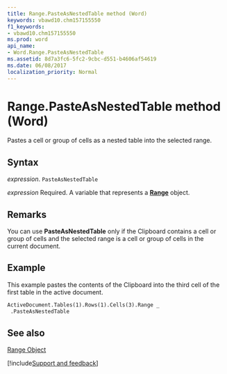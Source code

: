 ```yaml
---
title: Range.PasteAsNestedTable method (Word)
keywords: vbawd10.chm157155550
f1_keywords:
- vbawd10.chm157155550
ms.prod: word
api_name:
- Word.Range.PasteAsNestedTable
ms.assetid: 8d7a3fc6-5fc2-9cbc-d551-b4606af54619
ms.date: 06/08/2017
localization_priority: Normal
---
```



# Range.PasteAsNestedTable method (Word)

Pastes a cell or group of cells as a nested table into the selected range.


## Syntax

_expression_. `PasteAsNestedTable`

_expression_ Required. A variable that represents a **[Range](Word.Range.md)** object.


## Remarks

You can use  **PasteAsNestedTable** only if the Clipboard contains a cell or group of cells and the selected range is a cell or group of cells in the current document.


## Example

This example pastes the contents of the Clipboard into the third cell of the first table in the active document.


```vb
ActiveDocument.Tables(1).Rows(1).Cells(3).Range _ 
 .PasteAsNestedTable
```


## See also


[Range Object](Word.Range.md)

[!include[Support and feedback](~/includes/feedback-boilerplate.md)]